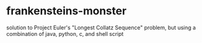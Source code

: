 # frankensteins-monster
solution to Project Euler's "Longest Collatz Sequence" problem, but using a combination of java, python, c, and shell script
